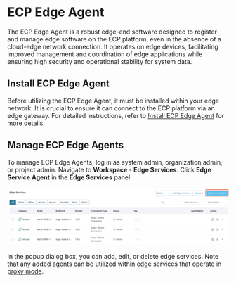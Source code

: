 # ECP Edge Agent

The ECP Edge Agent is a robust edge-end software designed to register and manage edge software on the ECP platform, even in the absence of a cloud-edge network connection. It operates on edge devices, facilitating improved management and coordination of edge applications while ensuring high security and operational stability for system data.

## Install ECP Edge Agent

Before utilizing the ECP Edge Agent, it must be installed within your edge network. It is crucial to ensure it can connect to the ECP platform via an edge gateway. For detailed instructions, refer to [Install ECP Edge Agent](../install/install_edge_agent.md) for more details.

## Manage ECP Edge Agents

To manage ECP Edge Agents, log in as system admin, organization admin, or project admin. Navigate to **Workspace** - **Edge Services**. Click **Edge Service Agent** in the **Edge Services** panel.

![gateway](./_assets/edge-gateway-in.png) 



In the popup dialog box, you can add, edit, or delete edge services. Note that any added agents can be utilized within edge services that operate in [proxy mode](./batch_import.md#add-an-existing-edge-service).<!--不太理解这句话 已经添加的边缘代理可以被用在[代理模式](batch_add_one.md#代理模式)的边缘服务内。-->
